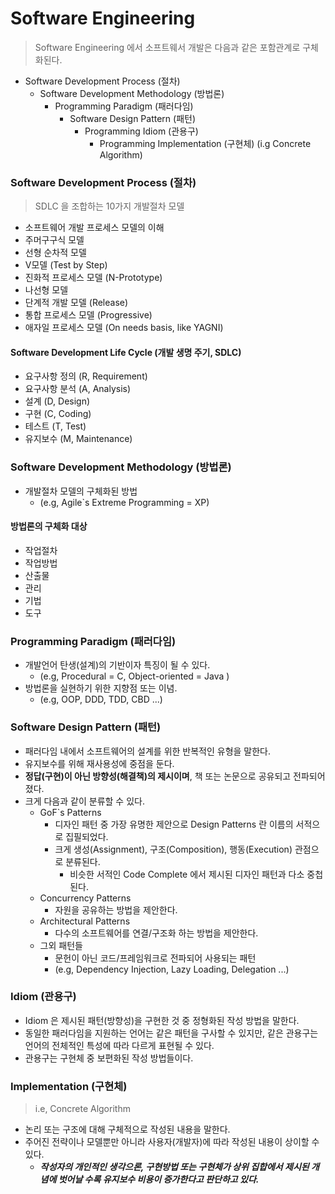 # Software Engineering

> Software Engineering 에서 소프트웨서 개발은 다음과 같은 포함관계로 구체화된다.

- Software Development Process (절차)
  - Software Development Methodology (방법론)
    - Programming Paradigm (패러다임)
      - Software Design Pattern (패턴)
        - Programming Idiom (관용구)
          - Programming Implementation (구현체) (i.g Concrete Algorithm)

### Software Development Process (절차)

> SDLC 을 조합하는 10가지 개발절차 모델

- 소프트웨어 개발 프로세스 모델의 이해
- 주머구구식 모델
- 선형 순차적 모델
- V모델 (Test by Step)
- 진화적 프로세스 모델 (N-Prototype)
- 나선형 모델
- 단계적 개발 모델 (Release)
- 통합 프로세스 모델 (Progressive)
- 애자일 프로세스 모델 (On needs basis, like YAGNI)

#### Software Development Life Cycle (개발 생명 주기, SDLC) 

- 요구사항 정의 (R, Requirement)
- 요구사항 분석 (A, Analysis)
- 설계 (D, Design)
- 구현 (C, Coding)
- 테스트 (T, Test)
- 유지보수 (M, Maintenance)

### Software Development Methodology (방법론)

- 개발절차 모델의 구체화된 방법
  - (e.g, Agile`s Extreme Programming = XP)

#### 방법론의 구체화 대상

- 작업절차
- 작업방법
- 산출물
- 관리
- 기법
- 도구

### Programming Paradigm (패러다임)

- 개발언어 탄생(설계)의 기반이자 특징이 될 수 있다.
  - (e.g, Procedural = C, Object-oriented = Java )
- 방법론을 실현하기 위한 지향점 또는 이념.
  - (e.g, OOP, DDD, TDD, CBD ...)   

### Software Design Pattern (패턴)

- 패러다임 내에서 소프트웨어의 설계를 위한 반복적인 유형을 말한다.
- 유지보수를 위해 재사용성에 중점을 둔다.
- __정답(구현)이 아닌 방향성(해결책)의 제시이며__, 책 또는 논문으로 공유되고 전파되어졌다.
- 크게 다음과 같이 분류할 수 있다.
  - GoF`s Patterns
    - 디자인 패턴 중 가장 유명한 제안으로 Design Patterns 란 이름의 서적으로 집필되었다.
    - 크게 생성(Assignment), 구조(Composition), 행동(Execution) 관점으로 분류된다.
      - 비슷한 서적인 Code Complete 에서 제시된 디자인 패턴과 다소 중첩된다.
  - Concurrency Patterns
    - 자원을 공유하는 방법을 제안한다.
  - Architectural Patterns
    - 다수의 소프트웨어를 연결/구조화 하는 방법을 제안한다.
  - 그외 패턴들
    - 문헌이 아닌 코드/프레임워크로 전파되어 사용되는 패턴
    - (e.g, Dependency Injection, Lazy Loading, Delegation ...)

### Idiom (관용구)

- Idiom 은 제시된 패턴(방향성)을 구현한 것 중 정형화된 작성 방법을 말한다.
- 동일한 패러다임을 지원하는 언어는 같은 패턴을 구사할 수 있지만, 같은 관용구는 언어의 전체적인 특성에 따라 다르게 표현될 수 있다.
- 관용구는 구현체 중 보편화된 작성 방법들이다.

### Implementation (구현체)

> i.e, Concrete Algorithm

- 논리 또는 구조에 대해 구체적으로 작성된 내용을 말한다.
- 주어진 전략이나 모델뿐만 아니라 사용자(개발자)에 따라 작성된 내용이 상이할 수 있다.
  - ___작성자의 개인적인 생각으론, 구현방법 또는 구현체가 상위 집합에서 제시된 개념에 벗어날 수록 유지보수 비용이 증가한다고 판단하고 있다.___